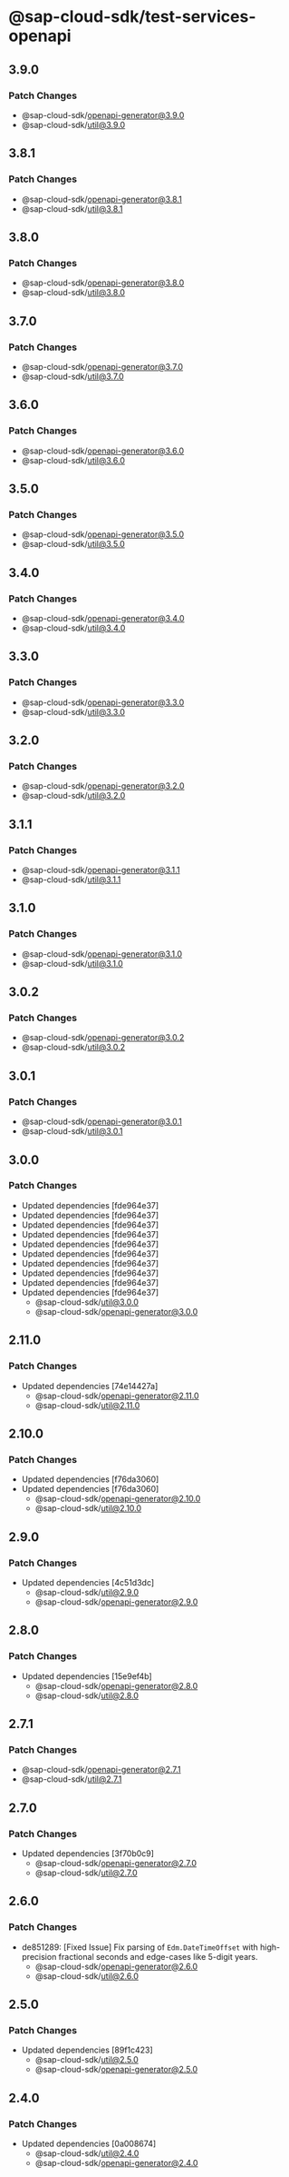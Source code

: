# @sap-cloud-sdk/test-services-openapi

## 3.9.0

### Patch Changes

- @sap-cloud-sdk/openapi-generator@3.9.0
- @sap-cloud-sdk/util@3.9.0

## 3.8.1

### Patch Changes

- @sap-cloud-sdk/openapi-generator@3.8.1
- @sap-cloud-sdk/util@3.8.1

## 3.8.0

### Patch Changes

- @sap-cloud-sdk/openapi-generator@3.8.0
- @sap-cloud-sdk/util@3.8.0

## 3.7.0

### Patch Changes

- @sap-cloud-sdk/openapi-generator@3.7.0
- @sap-cloud-sdk/util@3.7.0

## 3.6.0

### Patch Changes

- @sap-cloud-sdk/openapi-generator@3.6.0
- @sap-cloud-sdk/util@3.6.0

## 3.5.0

### Patch Changes

- @sap-cloud-sdk/openapi-generator@3.5.0
- @sap-cloud-sdk/util@3.5.0

## 3.4.0

### Patch Changes

- @sap-cloud-sdk/openapi-generator@3.4.0
- @sap-cloud-sdk/util@3.4.0

## 3.3.0

### Patch Changes

- @sap-cloud-sdk/openapi-generator@3.3.0
- @sap-cloud-sdk/util@3.3.0

## 3.2.0

### Patch Changes

- @sap-cloud-sdk/openapi-generator@3.2.0
- @sap-cloud-sdk/util@3.2.0

## 3.1.1

### Patch Changes

- @sap-cloud-sdk/openapi-generator@3.1.1
- @sap-cloud-sdk/util@3.1.1

## 3.1.0

### Patch Changes

- @sap-cloud-sdk/openapi-generator@3.1.0
- @sap-cloud-sdk/util@3.1.0

## 3.0.2

### Patch Changes

- @sap-cloud-sdk/openapi-generator@3.0.2
- @sap-cloud-sdk/util@3.0.2

## 3.0.1

### Patch Changes

- @sap-cloud-sdk/openapi-generator@3.0.1
- @sap-cloud-sdk/util@3.0.1

## 3.0.0

### Patch Changes

- Updated dependencies [fde964e37]
- Updated dependencies [fde964e37]
- Updated dependencies [fde964e37]
- Updated dependencies [fde964e37]
- Updated dependencies [fde964e37]
- Updated dependencies [fde964e37]
- Updated dependencies [fde964e37]
- Updated dependencies [fde964e37]
- Updated dependencies [fde964e37]
- Updated dependencies [fde964e37]
  - @sap-cloud-sdk/util@3.0.0
  - @sap-cloud-sdk/openapi-generator@3.0.0

## 2.11.0

### Patch Changes

- Updated dependencies [74e14427a]
  - @sap-cloud-sdk/openapi-generator@2.11.0
  - @sap-cloud-sdk/util@2.11.0

## 2.10.0

### Patch Changes

- Updated dependencies [f76da3060]
- Updated dependencies [f76da3060]
  - @sap-cloud-sdk/openapi-generator@2.10.0
  - @sap-cloud-sdk/util@2.10.0

## 2.9.0

### Patch Changes

- Updated dependencies [4c51d3dc]
  - @sap-cloud-sdk/util@2.9.0
  - @sap-cloud-sdk/openapi-generator@2.9.0

## 2.8.0

### Patch Changes

- Updated dependencies [15e9ef4b]
  - @sap-cloud-sdk/openapi-generator@2.8.0
  - @sap-cloud-sdk/util@2.8.0

## 2.7.1

### Patch Changes

- @sap-cloud-sdk/openapi-generator@2.7.1
- @sap-cloud-sdk/util@2.7.1

## 2.7.0

### Patch Changes

- Updated dependencies [3f70b0c9]
  - @sap-cloud-sdk/openapi-generator@2.7.0
  - @sap-cloud-sdk/util@2.7.0

## 2.6.0

### Patch Changes

- de851289: [Fixed Issue] Fix parsing of `Edm.DateTimeOffset` with high-precision fractional seconds and edge-cases like 5-digit years.
  - @sap-cloud-sdk/openapi-generator@2.6.0
  - @sap-cloud-sdk/util@2.6.0

## 2.5.0

### Patch Changes

- Updated dependencies [89f1c423]
  - @sap-cloud-sdk/util@2.5.0
  - @sap-cloud-sdk/openapi-generator@2.5.0

## 2.4.0

### Patch Changes

- Updated dependencies [0a008674]
  - @sap-cloud-sdk/util@2.4.0
  - @sap-cloud-sdk/openapi-generator@2.4.0
